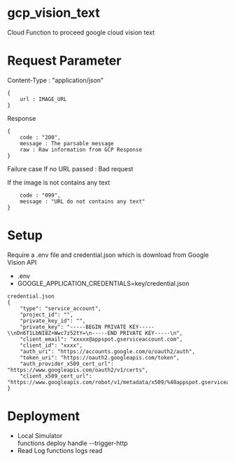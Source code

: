 # gcp_vision_text
Cloud Function to proceed google cloud vision text

# Request Parameter
Content-Type : "application/json"

```Body 
{
    url : IMAGE_URL
}
```

Response
```
{
    code : "200",
    message : The parsable message
    raw : Raw information from GCP Response
}
```
Failure case
If no URL passed : Bad request

If the image is not contains any text
```{
    code : "099",
    message : "URL do not contains any text"
}
```


# Setup
Require a .env file and credential.json which is download from Google Vision API

* .env
* GOOGLE_APPLICATION_CREDENTIALS=key/credential.json
```
credential.json
{
    "type": "service_account",
    "project_id": "",
    "private_key_id": "",
    "private_key": "-----BEGIN PRIVATE KEY-----\\nDn6T1LbNI8Z+Wwc7z52tY=\n-----END PRIVATE KEY-----\n",
    "client_email": "xxxxx@appspot.gserviceaccount.com",
    "client_id": "xxxx",
    "auth_uri": "https://accounts.google.com/o/oauth2/auth",
    "token_uri": "https://oauth2.googleapis.com/token",
    "auth_provider_x509_cert_url": "https://www.googleapis.com/oauth2/v1/certs",
    "client_x509_cert_url": "https://www.googleapis.com/robot/v1/metadata/x509/%40appspot.gserviceaccount.com"
}
```
# Deployment
* Local Simulator  
    functions deploy handle --trigger-http
* Read Log
    functions logs read
